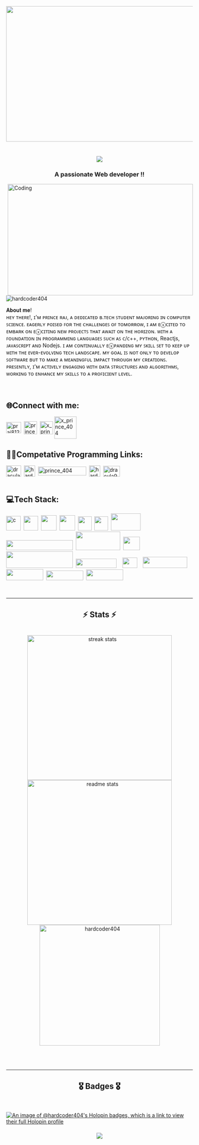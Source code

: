 <!---Banner---> 
<img width="1450" height="365"  src="https://user-images.githubusercontent.com/74038190/241765440-80728820-e06b-4f96-9c9e-9df46f0cc0a5.gif" >


 <!---Banner k niche ka Text---> 
<h1 align="center"><img src="https://readme-typing-svg.herokuapp.com?font=Abril+Fatface&size=32&pause=1000&color=FF0000CD&background=33086700&random=false&width=435&lines=Hi+There!%F0%9F%91%8B+I'm+Prince+Raj...;"/></h1>

<h3 align="center">A passionate Web developer !!</h3>

<img align="right" alt="Coding" width="500" height ="300" src="https://github.com/HardCoder404/HardCoder404/assets/127084297/a335bd8d-cffc-4a61-b787-77490f49a0fd">

<p align="left"> <img src="https://komarev.com/ghpvc/?username=hardcoder404&label=Profile%20views&color=0e75b6&style=flat" alt="hardcoder404" /> </p>
𝐀𝐛𝐨𝐮𝐭 𝐦𝐞!</br>
ʜᴇʏ ᴛʜᴇʀᴇ!, ɪ'ᴍ ᴘʀɪɴᴄᴇ ʀᴀᴊ, ᴀ ᴅᴇᴅɪᴄᴀᴛᴇᴅ ʙ.ᴛᴇᴄʜ ꜱᴛᴜᴅᴇɴᴛ ᴍᴀᴊᴏʀɪɴɢ ɪɴ ᴄᴏᴍᴘᴜᴛᴇʀ ꜱᴄɪᴇɴᴄᴇ. ᴇᴀɢᴇʀʟʏ ᴘᴏɪꜱᴇᴅ ꜰᴏʀ ᴛʜᴇ ᴄʜᴀʟʟᴇɴɢᴇꜱ ᴏꜰ ᴛᴏᴍᴏʀʀᴏᴡ, ɪ ᴀᴍ ᴇⓧᴄɪᴛᴇᴅ ᴛᴏ ᴇᴍʙᴀʀᴋ ᴏɴ ᴇⓧᴄɪᴛɪɴɢ
ɴᴇᴡ ᴘʀᴏᴊᴇᴄᴛꜱ ᴛʜᴀᴛ ᴀᴡᴀɪᴛ ᴏɴ ᴛʜᴇ ʜᴏʀɪᴢᴏɴ. ᴡɪᴛʜ ᴀ ꜰᴏᴜɴᴅᴀᴛɪᴏɴ ɪɴ ᴘʀᴏɢʀᴀᴍᴍɪɴɢ
ʟᴀɴɢᴜᴀɢᴇꜱ ꜱᴜᴄʜ ᴀꜱ ᴄ/ᴄ++, ᴘʏᴛʜᴏɴ, Reactjs, ᴊᴀᴠᴀꜱᴄʀɪᴘᴛ ᴀɴᴅ Nodejs. ɪ ᴀᴍ ᴄᴏɴᴛɪɴᴜᴀʟʟʏ ᴇⓧᴘᴀɴᴅɪɴɢ ᴍʏ ꜱᴋɪʟʟ ꜱᴇᴛ ᴛᴏ ᴋᴇᴇᴘ ᴜᴘ ᴡɪᴛʜ ᴛʜᴇ ᴇᴠᴇʀ-ᴇᴠᴏʟᴠɪɴɢ ᴛᴇᴄʜ ʟᴀɴᴅꜱᴄᴀᴘᴇ. ᴍʏ ɢᴏᴀʟ ɪꜱ ɴᴏᴛ ᴏɴʟʏ ᴛᴏ ᴅᴇᴠᴇʟᴏᴘ ꜱᴏꜰᴛᴡᴀʀᴇ ʙᴜᴛ ᴛᴏ ᴍᴀᴋᴇ ᴀ ᴍᴇᴀɴɪɴɢꜰᴜʟ ɪᴍᴘᴀᴄᴛ ᴛʜʀᴏᴜɢʜ ᴍʏ ᴄʀᴇᴀᴛɪᴏɴꜱ. ᴘʀᴇꜱᴇɴᴛʟʏ,
ɪ'ᴍ ᴀᴄᴛɪᴠᴇʟʏ ᴇɴɢᴀɢɪɴɢ ᴡɪᴛʜ ᴅᴀᴛᴀ ꜱᴛʀᴜᴄᴛᴜʀᴇꜱ ᴀɴᴅ ᴀʟɢᴏʀɪᴛʜᴍꜱ, ᴡᴏʀᴋɪɴɢ ᴛᴏ ᴇɴʜᴀɴᴄᴇ ᴍʏ ꜱᴋɪʟʟꜱ ᴛᴏ ᴀ ᴘʀᴏꜰɪᴄɪᴇɴᴛ ʟᴇᴠᴇʟ.
</br></br></br>
<h2 align="left">🌐Connect with me:</h2>
<p align="left">
<a href="https://twitter.com/praj81232" target="blank"><img align="center" src="https://upload.wikimedia.org/wikipedia/commons/thumb/6/6f/Logo_of_Twitter.svg/1245px-Logo_of_Twitter.svg.png" alt="praj81232" height="30" width="40" /></a>&nbsp
<a href="https://www.linkedin.com/in/prince404/" target="blank"><img align="center" src="https://upload.wikimedia.org/wikipedia/commons/thumb/8/81/LinkedIn_icon.svg/1200px-LinkedIn_icon.svg.png" alt="prince raj" height="35" width="35" /></a>&nbsp
<a href="https://www.instagram.com/x_prince_404/?next=%2F" target="blank"><img align="center" src="https://upload.wikimedia.org/wikipedia/commons/thumb/e/e7/Instagram_logo_2016.svg/2048px-Instagram_logo_2016.svg.png" alt="x_prince_404" height="35" width="35" /></a>
<a href="mailto:praj81232@gmail.com" target="blank"><img align="center" src="https://cdn.icon-icons.com/icons2/2642/PNG/512/google_mail_gmail_logo_icon_159346.png" alt="x_prince_404" height="60" width="60" /></a>

</br>
<h2 align="left">👨‍💻Competative Programming Links:</h2>
<p align="left">
<a href="https://www.codechef.com/users/hardcoder26" target="blank"><img align="center" src="https://avatars.githubusercontent.com/u/11960354?v=4" alt="dracula935" height="30" width="40" /></a>&nbsp
<a href="https://www.hackerrank.com/profile/HardCoder404" target="blank"><img align="center" src="https://upload.wikimedia.org/wikipedia/commons/thumb/4/40/HackerRank_Icon-1000px.png/800px-HackerRank_Icon-1000px.png" alt="hardcoder404" height="30" width="30" /></a>&nbsp
<a href="https://codeforces.com/profile/prince_404" target="blank"><img align="center" src="https://upload.wikimedia.org/wikipedia/commons/thumb/b/b1/Codeforces_logo.svg/2560px-Codeforces_logo.svg.png" alt="prince_404" height="24" width="130" /></a>&nbsp
<a href="https://leetcode.com/HardCoder404/" target="blank"><img align="center" src="https://cdn.iconscout.com/icon/free/png-256/free-leetcode-3628885-3030025.png" alt="hardcoder404" height="30" width="30" /></a>&nbsp
<a href="https://auth.geeksforgeeks.org/user/dracula935/practice" target="blank"><img align="center" src="https://media.geeksforgeeks.org/wp-content/uploads/20210224040124/JSBinCollaborativeJavaScriptDebugging6-300x160.png" alt="dracula935" height="29" width="45" /></a>
</br></br>
<h2 align="left">💻Tech Stack:</h2>
<p align="left"> 
 <a href="https://www.cprogramming.com/" target="_blank" rel="noreferrer"> <img src="https://upload.wikimedia.org/wikipedia/commons/thumb/1/18/C_Programming_Language.svg/926px-C_Programming_Language.svg.png" 
    alt="c" width="39" height="39"/></a>&nbsp
 <a href="https://www.w3schools.com/cpp/" target="_blank" rel="noreferrer"><img src="https://brandslogos.com/wp-content/uploads/images/c-logo.png" width="39" height="39"/></a>&nbsp
 <a href="https://www.w3schools.com/html/" target="_blank" rel="noreferrer"><img src="https://cdn-icons-png.flaticon.com/512/919/919827.png" width="42" height="41"/></a>&nbsp
 <a href="https://www.w3schools.com/css/" target="_blank" rel="noreferrer"><img src="https://billing.flourisense.in/wp-content/uploads/2022/11/css3.png" width="42" height="41"/></a>&nbsp
 <a href="https://www.geeksforgeeks.org/javascript/" target="_blank" rel="noreferrer"><img src="https://cdn-icons-png.flaticon.com/512/5968/5968292.png" width="37" height="38"/></a>&nbsp
 <a href="https://react.dev/learn" target="_blank" rel="noreferrer"><img src="https://cdn.worldvectorlogo.com/logos/react-1.svg" width="37" height="38"/></a>&nbsp
 <a href="https://nextjs.org/docs" target="_blank" rel="noreferrer"><img src="https://cdn.sanity.io/images/3do82whm/next/4b1f008289a88f4438a1c983fb32cf1a636d9d0e-1000x667.png?w=720&h=480&fit=clip&auto=format" width="80" height="46"/></a>&nbsp
 <a href="https://tailwindcss.com/docs/installations" target="_blank" rel="noreferrer"><img src="https://upload.wikimedia.org/wikipedia/commons/thumb/9/95/Tailwind_CSS_logo.svg/1024px-Tailwind_CSS_logo.svg.png" width="180" height="27"/></a>&nbsp
 <a href="https://reactrouter.com/en/main" target="_blank" rel="noreferrer"><img src="https://reactrouter.com/_brand/react-router-stacked-color.png" width="120" height="50"/></a>&nbsp
 <a href="https://getbootstrap.com/docs/5.3/getting-started/introduction/" target="_blank" rel="noreferrer"><img src="https://upload.wikimedia.org/wikipedia/commons/b/b2/Bootstrap_logo.svg" width="45" height="36"/></a>&nbsp
 <a href="https://www.mongodb.com/" target="_blank" rel="noreferrer"><img src="https://upload.wikimedia.org/wikipedia/commons/thumb/9/93/MongoDB_Logo.svg/2560px-MongoDB_Logo.svg.png" width="180" height="45"/></a>&nbsp
<a href="https://vercel.com/hardcoder404s-projects" target="_blank" rel="noreferrer"><img src="https://upload.wikimedia.org/wikipedia/commons/thumb/5/5e/Vercel_logo_black.svg/2560px-Vercel_logo_black.svg.png" width="110" height="25"/></a>&nbsp &nbsp
 <a href="https://mui.com/" target="_blank" rel="noreferrer"><img src="https://seeklogo.com/images/M/mui-logo-56F171E991-seeklogo.com.png" width="40" height="28"/></a>&nbsp &nbsp
<a href="https://redux-toolkit.js.org/introduction/getting-started" target="_blank" rel="noreferrer"><img src="https://upload.wikimedia.org/wikipedia/commons/3/30/Redux_Logo.png" width="120" height="30"/></a>&nbsp
 <a href="https://www.postman.com/" target="_blank" rel="noreferrer"><img src="https://upload.wikimedia.org/wikipedia/commons/c/c2/Postman_%28software%29.png" width="100" height="30"/></a>&nbsp
 <a href="https://nodejs.org/docs/latest/api/" target="_blank" rel="noreferrer"><img src="https://upload.wikimedia.org/wikipedia/commons/thumb/7/7e/Node.js_logo_2015.svg/2560px-Node.js_logo_2015.svg.png" width="100" height="26"/></a>&nbsp
<a href="https://expressjs.com/en/starter/installing.html" target="_blank" rel="noreferrer"><img src="https://redberries.ae/wp-content/uploads/2023/06/express-js.png" width="100" height="29"/></a>&nbsp
 
</p>

</br>
</div>
<hr/>
<h2 align="center">⚡ Stats ⚡</h2>
<br>
<div align=center>

<img width=390 src="https://streak-stats.demolab.com/?user=hardcoder404&count_private=true&theme=react&border_radius=20" alt="streak stats"/>    
 <img width=390 src="https://github-readme-stats.vercel.app/api?username=hardcoder404&count_private=true&show_icons=true&locale=en&theme=react&rank_icon=github&border_radius=20" alt="readme stats" />
<img width=325 align="center" src="https://github-readme-stats.vercel.app/api/top-langs?username=hardcoder404&show_icons=true&locale=en&layout=compact&theme=react&border_radius=10&size_weight=0.7&count_weight=0.7" alt="hardcoder404" />
</div>
<br/><br/></br>
<hr/>
<h2 align="center">🎖️ Badges 🎖️</h2>
<br>

[![An image of @hardcoder404's Holopin badges, which is a link to view their full Holopin profile](https://holopin.me/hardcoder404)](https://holopin.io/@hardcoder404)


<h3 align="center">
<img src="https://readme-typing-svg.herokuapp.com/?font=Righteous&size=35&center=true&vCenter=true&width=1400&height=110&duration=4000&lines=Thanks+for+visiting!+✌️+Contact+me+via+LinkedIn!+I'm+always+down+to+collab+...;" />
</h3>


